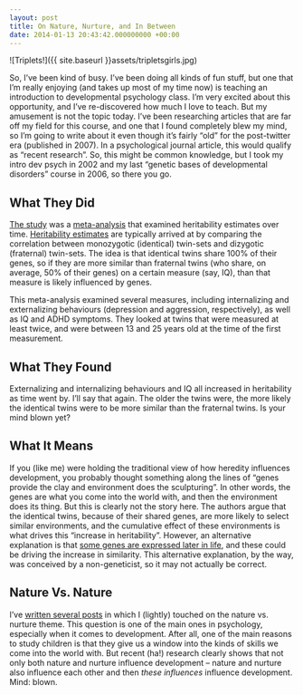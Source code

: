 ```yaml
---
layout: post
title: On Nature, Nurture, and In Between
date: 2014-01-13 20:43:42.000000000 +00:00
---
```

![Triplets!]({{ site.baseurl }}assets/tripletsgirls.jpg)

So, I’ve been kind of busy. I’ve been doing all kinds of fun stuff, but one that I’m really enjoying (and takes up most of my time now) is teaching an introduction to developmental psychology class. I’m very excited about this opportunity, and I’ve re-discovered how much I love to teach. But my amusement is not the topic today. I’ve been researching articles that are far off my field for this course, and one that I found completely blew my mind, so I’m going to write about it even though it’s fairly “old” for the post-twitter era (published in 2007). In a psychological journal article, this would qualify as “recent research”. So, this might be common knowledge, but I took my intro dev psych in 2002 and my last “genetic bases of developmental disorders” course in 2006, so there you go.

## What They Did

[The study](https://journals.cambridge.org/action/displayAbstract?fromPage=online&aid=8492271) was a [meta-analysis](https://galpod.com/glossary#meta-analysis) that examined heritability estimates over time. [Heritability estimates](https://en.wikipedia.org/wiki/Heritability) are typically arrived at by comparing the correlation between monozygotic (identical) twin-sets and dizygotic (fraternal) twin-sets. The idea is that identical twins share 100% of their genes, so if they are more similar than fraternal twins (who share, on average, 50% of their genes) on a certain measure (say, IQ), than that measure is likely influenced by genes.

This meta-analysis examined several measures, including internalizing and externalizing behaviours (depression and aggression, respectively), as well as IQ and ADHD symptoms. They looked at twins that were measured at least twice, and were between 13 and 25 years old at the time of the first measurement.

## What They Found

Externalizing and internalizing behaviours and IQ all increased in heritability as time went by. I’ll say that again. The older the twins were, the more likely the identical twins were to be more similar than the fraternal twins. Is your mind blown yet?

## What It Means

If you (like me) were holding the traditional view of how heredity influences development, you probably thought something along the lines of “genes provide the clay and environment does the sculpturing”. In other words, the genes are what you come into the world with, and then the environment does its thing. But this is clearly not the story here. The authors argue that the identical twins, because of their shared genes, are more likely to select similar environments, and the cumulative effect of these environments is what drives this “increase in heritability”. However, an alternative explanation is that [some genes are expressed later in life](https://www.ncbi.nlm.nih.gov/pmc/articles/PMC3428697/), and these could be driving the increase in similarity. This alternative explanation, by the way, was conceived by a non-geneticist, so it may not actually be correct.

## Nature Vs. Nature

I’ve [written several posts](http://galpod.wordpress.com/tag/nature-vs-nurture/) in which I (lightly) touched on the nature vs. nurture theme. This question is one of the main ones in psychology, especially when it comes to development. After all, one of the main reasons to study children is that they give us a window into the kinds of skills we come into the world with. But recent (ha!) research clearly shows that not only both nature and nurture influence development – nature and nurture also influence each other and then _these influences_ influence development. Mind: blown.

